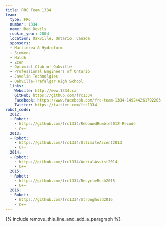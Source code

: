 ```yaml
---
title: FRC Team 1334
team:
  type: FRC
  number: 1334
  name: Red Devils
  rookie_year: 2004
  location: Oakville, Ontario, Canada
  sponsors:
  - Martinrea & Hydroform
  - Siemens
  - Hatch
  - Zzen
  - Optimist Club of Oakville
  - Professional Engineers of Ontario
  - Javelin Technolgies
  - Oakville-Trafalgar High School
  links:
    Website: http://www.1334.ca
    GitHub: https://github.com/frc1334
    Facebook: https://www.facebook.com/frc-team-1334-149244261792203
    Twitter: https://twitter.com/frc1334
robot_code:
  2012:
  - Robot:
    - https://github.com/frc1334/ReboundRumble2012-Recode
    - C++
  2013:
  - Robot:
    - https://github.com/frc1334/UltimateAscent2013
    - C++
  2014:
  - Robot:
    - https://github.com/frc1334/AerialAssist2014
    - C++
  2015:
  - Robot:
    - https://github.com/frc1334/RecycleRush2015
    - C++
  2016:
  - Robot:
    - https://github.com/frc1334/Stronghold2016
    - C++
---
```


{% include remove_this_line_and_add_a_paragraph %}